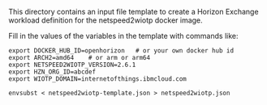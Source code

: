 This directory contains an input file template to create a Horizon Exchange workload definition for the netspeed2wiotp docker image.

Fill in the values of the variables in the template with commands like:

```
export DOCKER_HUB_ID=openhorizon   # or your own docker hub id
export ARCH2=amd64    # or arm or arm64
export NETSPEED2WIOTP_VERSION=2.6.1
export HZN_ORG_ID=abcdef
export WIOTP_DOMAIN=internetofthings.ibmcloud.com

envsubst < netspeed2wiotp-template.json > netspeed2wiotp.json
```
